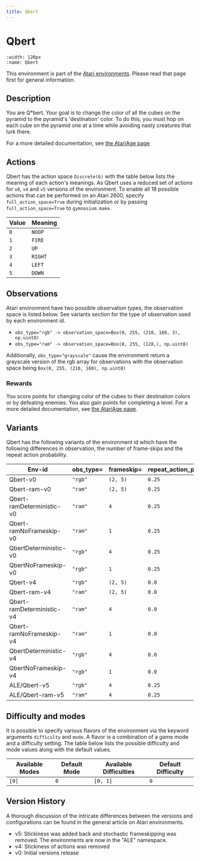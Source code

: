 ```yaml
---
title: Qbert
---
```


# Qbert

```{figure} ../../_static/videos/atari/qbert.gif
:width: 120px
:name: Qbert
```

This environment is part of the <a href='..'>Atari environments</a>. Please read that page first for general information.

## Description

You are Q*bert. Your goal is to change the color of all the cubes on the pyramid to the pyramid's 'destination' color. To do this, you must hop on each cube on the pyramid one at a time while avoiding nasty creatures that lurk there.

For a more detailed documentation, see [the AtariAge page](https://atariage.com/manual_html_page.php?SoftwareID=1224)

## Actions

Qbert has the action space `Discrete(6)` with the table below lists the meaning of each action's meanings.
As Qbert uses a reduced set of actions for `v0`, `v4` and `v5` versions of the environment.
To enable all 18 possible actions that can be performed on an Atari 2600, specify `full_action_space=True` during
initialization or by passing `full_action_space=True` to `gymnasium.make`.

| Value   | Meaning   |
|---------|-----------|
| `0`     | `NOOP`    |
| `1`     | `FIRE`    |
| `2`     | `UP`      |
| `3`     | `RIGHT`   |
| `4`     | `LEFT`    |
| `5`     | `DOWN`    |

## Observations

Atari environment have two possible observation types, the observation space is listed below.
See variants section for the type of observation used by each environment id.

- `obs_type="rgb" -> observation_space=Box(0, 255, (210, 160, 3), np.uint8)`
- `obs_type="ram" -> observation_space=Box(0, 255, (128,), np.uint8)`

Additionally, `obs_type="grayscale"` cause the environment return a grayscale version of the rgb array for observations with the observation space being `Box(0, 255, (210, 160), np.uint8)`
### Rewards

You score points for changing color of the cubes to their destination colors or by defeating enemies. You also gain points for completing a level.
For a more detailed documentation, see [the AtariAge page](https://atariage.com/manual_html_page.php?SystemID=2600&SoftwareID=1224&itemTypeID=HTMLMANUAL).

## Variants

Qbert has the following variants of the environment id which have the following differences in observation,
the number of frame-skips and the repeat action probability.

| Env-id                    | obs_type=   | frameskip=   | repeat_action_probability=   |
|---------------------------|-------------|--------------|------------------------------|
| Qbert-v0                  | `"rgb"`     | `(2, 5)`     | `0.25`                       |
| Qbert-ram-v0              | `"ram"`     | `(2, 5)`     | `0.25`                       |
| Qbert-ramDeterministic-v0 | `"ram"`     | `4`          | `0.25`                       |
| Qbert-ramNoFrameskip-v0   | `"ram"`     | `1`          | `0.25`                       |
| QbertDeterministic-v0     | `"rgb"`     | `4`          | `0.25`                       |
| QbertNoFrameskip-v0       | `"rgb"`     | `1`          | `0.25`                       |
| Qbert-v4                  | `"rgb"`     | `(2, 5)`     | `0.0`                        |
| Qbert-ram-v4              | `"ram"`     | `(2, 5)`     | `0.0`                        |
| Qbert-ramDeterministic-v4 | `"ram"`     | `4`          | `0.0`                        |
| Qbert-ramNoFrameskip-v4   | `"ram"`     | `1`          | `0.0`                        |
| QbertDeterministic-v4     | `"rgb"`     | `4`          | `0.0`                        |
| QbertNoFrameskip-v4       | `"rgb"`     | `1`          | `0.0`                        |
| ALE/Qbert-v5              | `"rgb"`     | `4`          | `0.25`                       |
| ALE/Qbert-ram-v5          | `"ram"`     | `4`          | `0.25`                       |

## Difficulty and modes

It is possible to specify various flavors of the environment via the keyword arguments `difficulty` and `mode`.
A flavor is a combination of a game mode and a difficulty setting. The table below lists the possible difficulty and mode values
along with the default values.

| Available Modes   | Default Mode   | Available Difficulties   | Default Difficulty   |
|-------------------|----------------|--------------------------|----------------------|
| `[0]`             | `0`            | `[0, 1]`                 | `0`                  |

## Version History

A thorough discussion of the intricate differences between the versions and configurations can be found in the general article on Atari environments.

* v5: Stickiness was added back and stochastic frameskipping was removed. The environments are now in the "ALE" namespace.
* v4: Stickiness of actions was removed
* v0: Initial versions release
